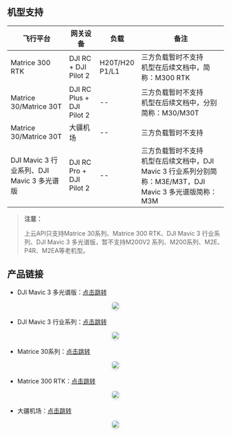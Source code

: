## 机型支持

| 飞行平台 | 网关设备                 | 负载                | 备注               |
| -------- | ------------------------ | ------------------- | ------------------ |
| Matrice 300 RTK | DJI RC + DJI Pilot 2      | H20T/H20 <br> P1/L1 | 三方负载暂时不支持<br/>机型在后续文档中，简称：M300 RTK |
| Matrice 30/Matrice 30T | DJI RC Plus + DJI Pilot 2 | --                  | 三方负载暂时不支持<br/>机型在后续文档中，分别简称：M30/M30T |
| Matrice 30/Matrice 30T | 大疆机场                 | --                  | 三方负载暂时不支持 |
| DJI Mavic 3 行业系列、DJI Mavic 3 多光谱版|DJI RC Pro + DJI Pilot 2|--|三方负载暂时不支持<br/>机型在后续文档中，DJI Mavic 3 行业系列分别简称：M3E/M3T，DJI Mavic 3 多光谱版简称：M3M|

> **注意：**
> 
> 上云API只支持Matrice 30系列、Matrice 300 RTK、DJI Mavic 3 行业系列、DJI Mavic 3 多光谱版，暂不支持M200V2 系列、M200系列、M2E、P4R、M2EA等老机型。


## 产品链接

- DJI Mavic 3 多光谱版：[点击跳转](https://ag.dji.com/mavic-3-m?site=ag&from=nav)

<center>    <img style="border-radius: 0.3125em;    box-shadow: 0 2px 4px 0 rgba(34,36,38,.12),0 2px 10px 0 rgba(34,36,38,.08);"     src="https://www1.djicdn.com/cms/uploads/996b117fe0e28612be9e9ba3379bb875.png">    <br>    <div style="color:orange; border-bottom: 1px solid #d9d9d9;    display: inline-block;    color: #999;    padding: 2px;"></div> </center>

- DJI Mavic 3 行业系列：[点击跳转](https://www.dji.com/cn/mavic-3-enterprise?site=brandsite&from=homepage)

<center>    <img style="border-radius: 0.3125em;    box-shadow: 0 2px 4px 0 rgba(34,36,38,.12),0 2px 10px 0 rgba(34,36,38,.08);"     src="https://www1.djicdn.com/cms/uploads/b91356a0dfc697c70b2c33ae4dd201d0.png">    <br>    <div style="color:orange; border-bottom: 1px solid #d9d9d9;    display: inline-block;    color: #999;    padding: 2px;"></div> </center>


- Matrice 30系列：[点击跳转](https://www.dji.com/matrice-30)

<center>    <img style="border-radius: 0.3125em;    box-shadow: 0 2px 4px 0 rgba(34,36,38,.12),0 2px 10px 0 rgba(34,36,38,.08);"     src="https://terra-1-g.djicdn.com/71a7d383e71a4fb8887a310eb746b47f/cloudapi/v1.4/m30.png">    <br>    <div style="color:orange; border-bottom: 1px solid #d9d9d9;    display: inline-block;    color: #999;    padding: 2px;"></div> </center>

- Matrice 300 RTK：[点击跳转](https://www.dji.com/matrice-300?site=brandsite&from=nav) 

<center>    <img style="border-radius: 0.3125em;    box-shadow: 0 2px 4px 0 rgba(34,36,38,.12),0 2px 10px 0 rgba(34,36,38,.08);"     src="https://www1.djicdn.com/cms/uploads/93fadda60a04d630fc0a7efb12784cab.png">    <br>    <div style="color:orange; border-bottom: 1px solid #d9d9d9;    display: inline-block;    color: #999;    padding: 2px;"></div> </center>

- 大疆机场：[点击跳转](https://www.dji.com/dock)

<center>    <img style="border-radius: 0.3125em;    box-shadow: 0 2px 4px 0 rgba(34,36,38,.12),0 2px 10px 0 rgba(34,36,38,.08);"     src="https://www1.djicdn.com/cms/uploads/c64c3153a59b6bdc58ef1039dfe90e0d.png">    <br>    <div style="color:orange; border-bottom: 1px solid #d9d9d9;    display: inline-block;    color: #999;    padding: 2px;"></div> </center>


